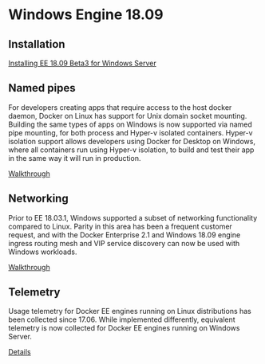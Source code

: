 # Windows Engine 18.09

## Installation

[Installing EE 18.09 Beta3 for Windows Server](https://github.com/carlfischer1/engine-18.09/wiki/Installation)

## Named pipes

For developers creating apps that require access to the host docker daemon, Docker on Linux has support for Unix domain socket mounting. Building the same types of apps on Windows is now supported via named pipe mounting, for both process and Hyper-v isolated containers. Hyper-v isolation support allows developers using Docker for Desktop on Windows, where all containers run using Hyper-v isolation, to build and test their app in the same way it will run in production.

[Walkthrough](https://github.com/carlfischer1/engine-18.09/wiki/Named-Pipes)

## Networking

Prior to EE 18.03.1, Windows supported a subset of networking functionality compared to Linux. Parity in this area has been a frequent customer request, and with the Docker Enterprise 2.1 and Windows 18.09 engine ingress routing mesh and VIP service discovery can now be used with Windows workloads.

[Walkthrough](https://github.com/carlfischer1/engine-18.09/wiki/Networking)

## Telemetry

Usage telemetry for Docker EE engines running on Linux distributions has been collected since 17.06. While implemented differently, equivalent telemetry is now collected for Docker EE engines running on Windows Server.

[Details](https://github.com/carlfischer1/engine-18.09/wiki/Telemetry)

